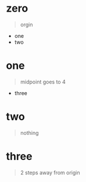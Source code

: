 # zero

> orgin

- one
- two

# one

> midpoint
> goes to 4

- three

# two

> nothing

# three

> 2 steps away
> from origin
